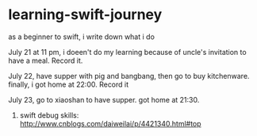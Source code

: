 # learning-swift-journey
as a beginner to swift, i write down what i do 

July 21 at 11 pm, i doeen't do my learning because of uncle's invitation to have a meal. Record it.

July 22, have supper with pig and bangbang, then go to buy kitchenware. finally, i got home at 22:00. Record it


July 23, go to xiaoshan to have supper. got home at 21:30.
1. swift debug skills:
http://www.cnblogs.com/daiweilai/p/4421340.html#top
